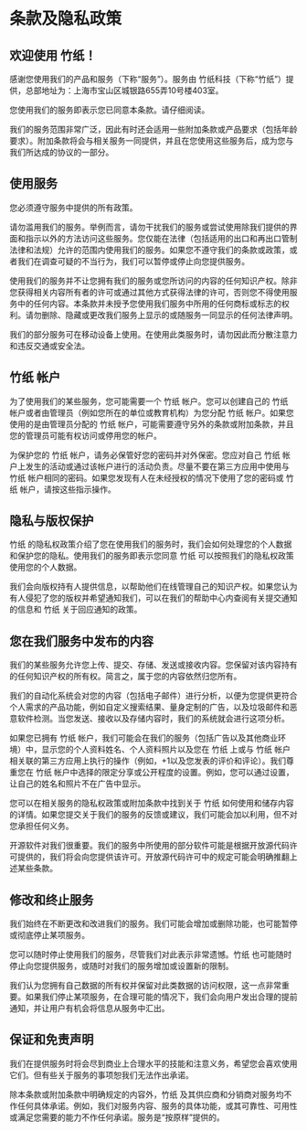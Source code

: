 # 条款及隐私政策

## 欢迎使用 竹纸！
感谢您使用我们的产品和服务（下称“服务”）。服务由 竹纸科技（下称“竹纸”）提供，总部地址为：上海市宝山区城银路655弄10号楼403室。

您使用我们的服务即表示您已同意本条款。请仔细阅读。

我们的服务范围非常广泛，因此有时还会适用一些附加条款或产品要求（包括年龄要求）。附加条款将会与相关服务一同提供，并且在您使用这些服务后，成为您与我们所达成的协议的一部分。

## 使用服务

您必须遵守服务中提供的所有政策。

请勿滥用我们的服务。举例而言，请勿干扰我们的服务或尝试使用除我们提供的界面和指示以外的方法访问这些服务。您仅能在法律（包括适用的出口和再出口管制法律和法规）允许的范围内使用我们的服务。如果您不遵守我们的条款或政策，或者我们在调查可疑的不当行为，我们可以暂停或停止向您提供服务。

使用我们的服务并不让您拥有我们的服务或您所访问的内容的任何知识产权。除非您获得相关内容所有者的许可或通过其他方式获得法律的许可，否则您不得使用服务中的任何内容。本条款并未授予您使用我们服务中所用的任何商标或标志的权利。请勿删除、隐藏或更改我们服务上显示的或随服务一同显示的任何法律声明。

我们的部分服务可在移动设备上使用。在使用此类服务时，请勿因此而分散注意力和违反交通或安全法。

## 竹纸 帐户

为了使用我们的某些服务，您可能需要一个 竹纸 帐户。您可以创建自己的 竹纸 帐户或者由管理员（例如您所在的单位或教育机构）为您分配 竹纸 帐户。如果您使用的是由管理员分配的 竹纸 帐户，可能需要遵守另外的条款或附加条款，并且您的管理员可能有权访问或停用您的帐户。

为保护您的 竹纸 帐户，请务必保管好您的密码并对外保密。您应对自己 竹纸 帐户上发生的活动或通过该帐户进行的活动负责。尽量不要在第三方应用中使用与 竹纸 帐户相同的密码。如果您发现有人在未经授权的情况下使用了您的密码或 竹纸 帐户，请按这些指示操作。

## 隐私与版权保护
竹纸 的隐私权政策介绍了您在使用我们的服务时，我们会如何处理您的个人数据和保护您的隐私。使用我们的服务即表示您同意 竹纸 可以按照我们的隐私权政策使用您的个人数据。

我们会向版权持有人提供信息，以帮助他们在线管理自己的知识产权。如果您认为有人侵犯了您的版权并希望通知我们，可以在我们的帮助中心内查阅有关提交通知的信息和 竹纸 关于回应通知的政策。

## 您在我们服务中发布的内容

我们的某些服务允许您上传、提交、存储、发送或接收内容。您保留对该内容持有的任何知识产权的所有权。简言之，属于您的内容依然归您所有。

我们的自动化系统会对您的内容（包括电子邮件）进行分析，以便为您提供更符合个人需求的产品功能，例如自定义搜索结果、量身定制的广告，以及垃圾邮件和恶意软件检测。当您发送、接收以及存储内容时，我们的系统就会进行这项分析。

如果您已拥有 竹纸 帐户，我们可能会在我们的服务（包括广告以及其他商业环境）中，显示您的个人资料姓名、个人资料照片以及您在 竹纸 上或与 竹纸 帐户相关联的第三方应用上执行的操作（例如，+1以及您发表的评价和评论）。我们尊重您在 竹纸 帐户中选择的限定分享或公开程度的设置。例如，您可以通过设置，让自己的姓名和照片不在广告中显示。

您可以在相关服务的隐私权政策或附加条款中找到关于 竹纸 如何使用和储存内容的详情。如果您提交关于我们的服务的反馈或建议，我们可能会加以利用，但不对您承担任何义务。

开源软件对我们很重要。我们的服务中所使用的部分软件可能是根据开放源代码许可提供的，我们将会向您提供该许可。开放源代码许可中的规定可能会明确推翻上述某些条款。

## 修改和终止服务

我们始终在不断更改和改进我们的服务。我们可能会增加或删除功能，也可能暂停或彻底停止某项服务。

您可以随时停止使用我们的服务，尽管我们对此表示非常遗憾。竹纸 也可能随时停止向您提供服务，或随时对我们的服务增加或设置新的限制。

我们认为您拥有自己数据的所有权并保留对此类数据的访问权限，这一点非常重要。如果我们停止某项服务，在合理可能的情况下，我们会向用户发出合理的提前通知，并让用户有机会将信息从服务中汇出。

## 保证和免责声明
我们在提供服务时将会尽到商业上合理水平的技能和注意义务，希望您会喜欢使用它们。但有些关于服务的事项恕我们无法作出承诺。

除本条款或附加条款中明确规定的内容外，竹纸 及其供应商和分销商对服务均不作任何具体承诺。例如，我们对服务内容、服务的具体功能，或其可靠性、可用性或满足您需要的能力不作任何承诺。服务是“按原样”提供的。
